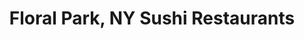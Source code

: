 ---
layout: city
title: Floral Park, NY Sushi Restaurants
permalink: /new-york/floral-park/
stateAbbr: NY
stateName: New York
cityName: Floral Park

---